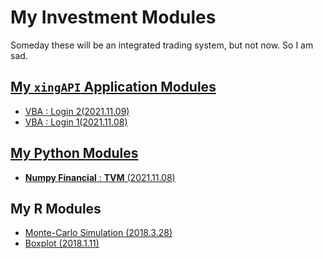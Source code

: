 # My Investment Modules
Someday these will be an integrated trading system, but not now. So I am sad.

## [My `xingAPI` Application Modules](/XingAPI#my-xingapi-application-modules)
- [VBA : Login 2(2021.11.09)]()
- [VBA : Login 1(2021.11.08)]()

## [My Python Modules](/Python#python)
- [**Numpy Financial** : **TVM** (2021.11.08)](/Python#numpy-financial--tvm-20211108)

## My R Modules
- [Monte-Carlo Simulation (2018.3.28)](/Monte%20Carlo%20Simulation#r_monte_carlo_simulation_20180328r)
- [Boxplot (2018.1.11)](/Boxplot#boxplot-2018111)